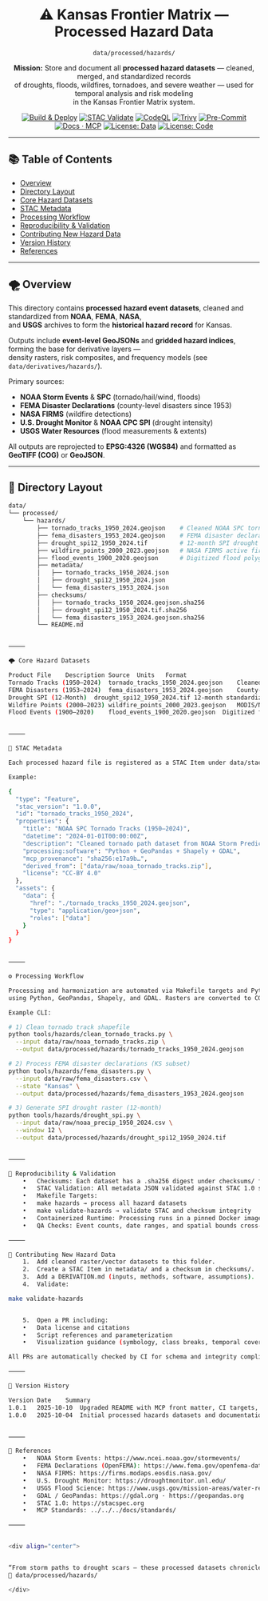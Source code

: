 <div align="center">

# ⚠️ Kansas Frontier Matrix — Processed Hazard Data  
`data/processed/hazards/`

**Mission:** Store and document all **processed hazard datasets** — cleaned, merged, and standardized records  
of droughts, floods, wildfires, tornadoes, and severe weather — used for temporal analysis and risk modeling  
in the Kansas Frontier Matrix system.

[![Build & Deploy](https://github.com/bartytime4life/Kansas-Frontier-Matrix/actions/workflows/site.yml/badge.svg)](../../../.github/workflows/site.yml)
[![STAC Validate](https://github.com/bartytime4life/Kansas-Frontier-Matrix/actions/workflows/stac-validate.yml/badge.svg)](../../../.github/workflows/stac-validate.yml)
[![CodeQL](https://github.com/bartytime4life/Kansas-Frontier-Matrix/actions/workflows/codeql.yml/badge.svg)](../../../.github/workflows/codeql.yml)
[![Trivy](https://github.com/bartytime4life/Kansas-Frontier-Matrix/actions/workflows/trivy.yml/badge.svg)](../../../.github/workflows/trivy.yml)
[![Pre-Commit](https://github.com/bartytime4life/Kansas-Frontier-Matrix/actions/workflows/pre-commit.yml/badge.svg)](../../../.github/workflows/pre-commit.yml)
[![Docs · MCP](https://img.shields.io/badge/Docs-MCP-blue)](../../../docs/)
[![License: Data](https://img.shields.io/badge/License-CC--BY%204.0-green)](../../../LICENSE)
[![License: Code](https://img.shields.io/badge/License-MIT-yellow)](../../../LICENSE)

</div>

---

## 📚 Table of Contents
- [Overview](#overview)
- [Directory Layout](#directory-layout)
- [Core Hazard Datasets](#core-hazard-datasets)
- [STAC Metadata](#stac-metadata)
- [Processing Workflow](#processing-workflow)
- [Reproducibility & Validation](#reproducibility--validation)
- [Contributing New Hazard Data](#contributing-new-hazard-data)
- [Version History](#version-history)
- [References](#references)

---

## 🌪️ Overview

This directory contains **processed hazard event datasets**, cleaned and standardized from **NOAA**, **FEMA**, **NASA**,  
and **USGS** archives to form the **historical hazard record** for Kansas.

Outputs include **event-level GeoJSONs** and **gridded hazard indices**, forming the base for derivative layers —  
density rasters, risk composites, and frequency models (see `data/derivatives/hazards/`).

Primary sources:
- **NOAA Storm Events** & **SPC** (tornado/hail/wind, floods)
- **FEMA Disaster Declarations** (county-level disasters since 1953)
- **NASA FIRMS** (wildfire detections)
- **U.S. Drought Monitor** & **NOAA CPC SPI** (drought intensity)
- **USGS Water Resources** (flood measurements & extents)

All outputs are reprojected to **EPSG:4326 (WGS84)** and formatted as **GeoTIFF (COG)** or **GeoJSON**.

---

## 🧱 Directory Layout

```bash
data/
└── processed/
    └── hazards/
        ├── tornado_tracks_1950_2024.geojson    # Cleaned NOAA SPC tornado tracks (Kansas subset)
        ├── fema_disasters_1953_2024.geojson    # FEMA disaster declarations (KS counties)
        ├── drought_spi12_1950_2024.tif         # 12-month SPI drought index (COG)
        ├── wildfire_points_2000_2023.geojson   # NASA FIRMS active fire detections
        ├── flood_events_1900_2020.geojson      # Digitized flood polygons & attributes
        ├── metadata/
        │   ├── tornado_tracks_1950_2024.json
        │   ├── drought_spi12_1950_2024.json
        │   └── fema_disasters_1953_2024.json
        ├── checksums/
        │   ├── tornado_tracks_1950_2024.geojson.sha256
        │   ├── drought_spi12_1950_2024.tif.sha256
        │   └── fema_disasters_1953_2024.geojson.sha256
        └── README.md


⸻

🌩️ Core Hazard Datasets

Product	File	Description	Source	Units	Format
Tornado Tracks (1950–2024)	tornado_tracks_1950_2024.geojson	Cleaned tornado path polylines (Kansas subset)	NOAA SPC	categorical	GeoJSON
FEMA Disasters (1953–2024)	fema_disasters_1953_2024.geojson	County-level disaster declarations and types	FEMA Open Data	categorical	GeoJSON
Drought SPI (12-Month)	drought_spi12_1950_2024.tif	12-month standardized precipitation index	NOAA CPC	index	GeoTIFF (COG)
Wildfire Points (2000–2023)	wildfire_points_2000_2023.geojson	MODIS/NASA fire detections	NASA FIRMS	count	GeoJSON
Flood Events (1900–2020)	flood_events_1900_2020.geojson	Digitized flood polygons with event metadata	USGS · KGS	binary	GeoJSON


⸻

🧩 STAC Metadata

Each processed hazard file is registered as a STAC Item under data/stac/items/hazards_*, including provenance, lineage, and citation.

Example:

{
  "type": "Feature",
  "stac_version": "1.0.0",
  "id": "tornado_tracks_1950_2024",
  "properties": {
    "title": "NOAA SPC Tornado Tracks (1950–2024)",
    "datetime": "2024-01-01T00:00:00Z",
    "description": "Cleaned tornado path dataset from NOAA Storm Prediction Center (Kansas subset).",
    "processing:software": "Python + GeoPandas + Shapely + GDAL",
    "mcp_provenance": "sha256:e17a9b…",
    "derived_from": ["data/raw/noaa_tornado_tracks.zip"],
    "license": "CC-BY 4.0"
  },
  "assets": {
    "data": {
      "href": "./tornado_tracks_1950_2024.geojson",
      "type": "application/geo+json",
      "roles": ["data"]
    }
  }
}


⸻

⚙️ Processing Workflow

Processing and harmonization are automated via Makefile targets and Python tools in tools/hazards/
using Python, GeoPandas, Shapely, and GDAL. Rasters are converted to COGs with overviews.

Example CLI:

# 1) Clean tornado track shapefile
python tools/hazards/clean_tornado_tracks.py \
  --input data/raw/noaa_tornado_tracks.zip \
  --output data/processed/hazards/tornado_tracks_1950_2024.geojson

# 2) Process FEMA disaster declarations (KS subset)
python tools/hazards/fema_disasters.py \
  --input data/raw/fema_disasters.csv \
  --state "Kansas" \
  --output data/processed/hazards/fema_disasters_1953_2024.geojson

# 3) Generate SPI drought raster (12-month)
python tools/hazards/drought_spi.py \
  --input data/raw/noaa_precip_1950_2024.csv \
  --window 12 \
  --output data/processed/hazards/drought_spi12_1950_2024.tif


⸻

🔁 Reproducibility & Validation
	•	Checksums: Each dataset has a .sha256 digest under checksums/ for integrity verification.
	•	STAC Validation: All metadata JSON validated against STAC 1.0 schema in CI.
	•	Makefile Targets:
	•	make hazards → process all hazard datasets
	•	make validate-hazards → validate STAC and checksum integrity
	•	Containerized Runtime: Processing runs in a pinned Docker image (Python + GDAL + GeoPandas).
	•	QA Checks: Event counts, date ranges, and spatial bounds cross-checked against source providers (NOAA/FEMA/USGS).

⸻

🧠 Contributing New Hazard Data
	1.	Add cleaned raster/vector datasets to this folder.
	2.	Create a STAC Item in metadata/ and a checksum in checksums/.
	3.	Add a DERIVATION.md (inputs, methods, software, assumptions).
	4.	Validate:

make validate-hazards


	5.	Open a PR including:
	•	Data license and citations
	•	Script references and parameterization
	•	Visualization guidance (symbology, class breaks, temporal coverage)

All PRs are automatically checked by CI for schema and integrity compliance.

⸻

📅 Version History

Version	Date	Summary
1.0.1	2025-10-10	Upgraded README with MCP front matter, CI targets, and QA verification details.
1.0.0	2025-10-04	Initial processed hazards datasets and documentation.


⸻

📖 References
	•	NOAA Storm Events: https://www.ncei.noaa.gov/stormevents/
	•	FEMA Declarations (OpenFEMA): https://www.fema.gov/openfema-data-page/disaster-declarations-summaries-v2
	•	NASA FIRMS: https://firms.modaps.eosdis.nasa.gov/
	•	U.S. Drought Monitor: https://droughtmonitor.unl.edu/
	•	USGS Flood Science: https://www.usgs.gov/mission-areas/water-resources/science/floods
	•	GDAL / GeoPandas: https://gdal.org · https://geopandas.org
	•	STAC 1.0: https://stacspec.org
	•	MCP Standards: ../../../docs/standards/

⸻


<div align="center">


“From storm paths to drought scars — these processed datasets chronicle the forces that have shaped Kansas resilience.”
📍 data/processed/hazards/

</div>
```
